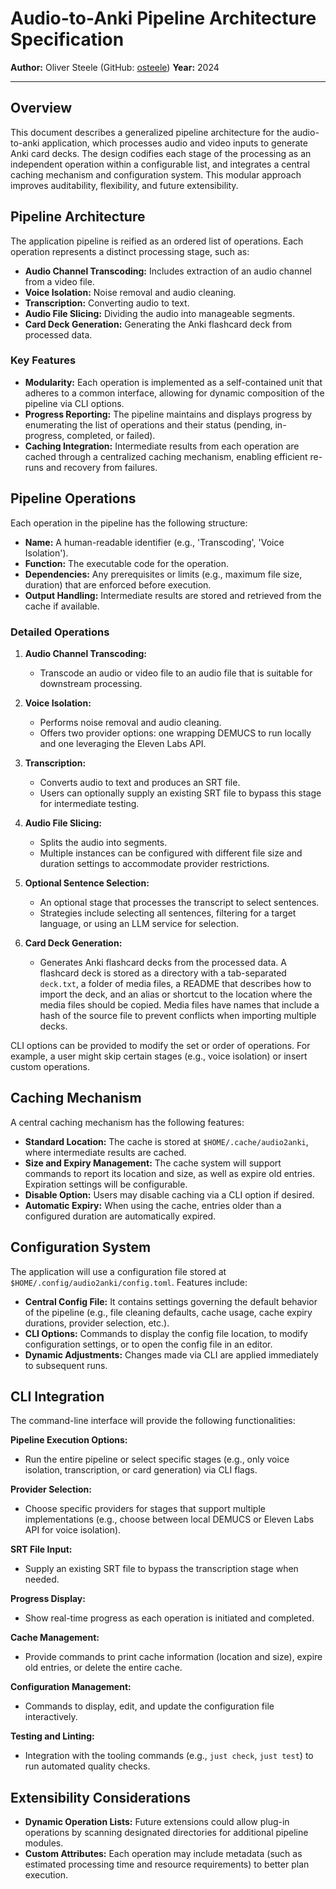 # Audio-to-Anki Pipeline Architecture Specification

**Author:** Oliver Steele (GitHub: [osteele](https://github.com/osteele))
**Year:** 2024

---

## Overview

This document describes a generalized pipeline architecture for the audio-to-anki application, which processes audio and video inputs to generate Anki card decks. The design codifies each stage of the processing as an independent operation within a configurable list, and integrates a central caching mechanism and configuration system. This modular approach improves auditability, flexibility, and future extensibility.

## Pipeline Architecture

The application pipeline is reified as an ordered list of operations. Each operation represents a distinct processing stage, such as:

- **Audio Channel Transcoding:** Includes extraction of an audio channel from a video file.
- **Voice Isolation:** Noise removal and audio cleaning.
- **Transcription:** Converting audio to text.
- **Audio File Slicing:** Dividing the audio into manageable segments.
- **Card Deck Generation:** Generating the Anki flashcard deck from processed data.

### Key Features

- **Modularity:** Each operation is implemented as a self-contained unit that adheres to a common interface, allowing for dynamic composition of the pipeline via CLI options.
- **Progress Reporting:** The pipeline maintains and displays progress by enumerating the list of operations and their status (pending, in-progress, completed, or failed).
- **Caching Integration:** Intermediate results from each operation are cached through a centralized caching mechanism, enabling efficient re-runs and recovery from failures.

## Pipeline Operations

Each operation in the pipeline has the following structure:

- **Name:** A human-readable identifier (e.g., 'Transcoding', 'Voice Isolation').
- **Function:** The executable code for the operation.
- **Dependencies:** Any prerequisites or limits (e.g., maximum file size, duration) that are enforced before execution.
- **Output Handling:** Intermediate results are stored and retrieved from the cache if available.

### Detailed Operations

1. **Audio Channel Transcoding:**
   - Transcode an audio or video file to an audio file that is suitable for downstream processing.

2. **Voice Isolation:**
   - Performs noise removal and audio cleaning.
   - Offers two provider options: one wrapping DEMUCS to run locally and one leveraging the Eleven Labs API.

3. **Transcription:**
   - Converts audio to text and produces an SRT file.
   - Users can optionally supply an existing SRT file to bypass this stage for intermediate testing.

4. **Audio File Slicing:**
   - Splits the audio into segments.
   - Multiple instances can be configured with different file size and duration settings to accommodate provider restrictions.

5. **Optional Sentence Selection:**
   - An optional stage that processes the transcript to select sentences.
   - Strategies include selecting all sentences, filtering for a target language, or using an LLM service for selection.

6. **Card Deck Generation:**
   - Generates Anki flashcard decks from the processed data. A flashcard deck is stored as a directory with a tab-separated `deck.txt`, a folder of media files, a README that describes how to import the deck, and an alias or shortcut to the location where the media files should be copied. Media files have names that include a hash of the source file to prevent conflicts when importing multiple decks.

CLI options can be provided to modify the set or order of operations. For example, a user might skip certain stages (e.g., voice isolation) or insert custom operations.

## Caching Mechanism

A central caching mechanism has the following features:

- **Standard Location:** The cache is stored at `$HOME/.cache/audio2anki`, where intermediate results are cached.
- **Size and Expiry Management:** The cache system will support commands to report its location and size, as well as expire old entries. Expiration settings will be configurable.
- **Disable Option:** Users may disable caching via a CLI option if desired.
- **Automatic Expiry:** When using the cache, entries older than a configured duration are automatically expired.

## Configuration System

The application will use a configuration file stored at `$HOME/.config/audio2anki/config.toml`. Features include:

- **Central Config File:** It contains settings governing the default behavior of the pipeline (e.g., file cleaning defaults, cache usage, cache expiry durations, provider selection, etc.).
- **CLI Options:** Commands to display the config file location, to modify configuration settings, or to open the config file in an editor.
- **Dynamic Adjustments:** Changes made via CLI are applied immediately to subsequent runs.

## CLI Integration

The command-line interface will provide the following functionalities:

**Pipeline Execution Options:**
- Run the entire pipeline or select specific stages (e.g., only voice isolation, transcription, or card generation) via CLI flags.

**Provider Selection:**
- Choose specific providers for stages that support multiple implementations (e.g., choose between local DEMUCS or Eleven Labs API for voice isolation).

**SRT File Input:**
- Supply an existing SRT file to bypass the transcription stage when needed.

**Progress Display:**
- Show real-time progress as each operation is initiated and completed.

**Cache Management:**
- Provide commands to print cache information (location and size), expire old entries, or delete the entire cache.

**Configuration Management:**
- Commands to display, edit, and update the configuration file interactively.

**Testing and Linting:**
- Integration with the tooling commands (e.g., `just check`, `just test`) to run automated quality checks.

## Extensibility Considerations

- **Dynamic Operation Lists:** Future extensions could allow plug-in operations by scanning designated directories for additional pipeline modules.
- **Custom Attributes:** Each operation may include metadata (such as estimated processing time and resource requirements) to better plan execution.
